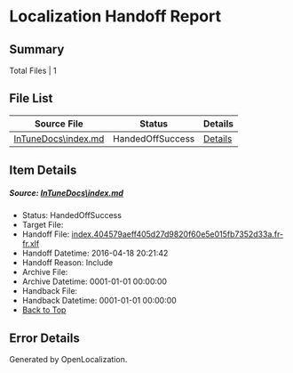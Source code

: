 # <a name='report-top'></a> Localization Handoff Report

## Summary
 Total Files | 1

## File List
 Source File | Status | Details 
 ----------- | ------ | ------- 
 [InTuneDocs\index.md](https://github.com/Microsoft/IntuneDocs-pr/blob/cdc9a3e627ff0762b5186d4c521e2128726db7e0/InTuneDocs/index.md) | HandedOffSuccess | [Details](#b0a9918ad5bce64aa8f8e5226a3fe0d9e36a1e09677)

## Item Details
##### <a name='b0a9918ad5bce64aa8f8e5226a3fe0d9e36a1e09677'></a> Source: [InTuneDocs\index.md](https://github.com/Microsoft/IntuneDocs-pr/blob/cdc9a3e627ff0762b5186d4c521e2128726db7e0/InTuneDocs/index.md)
* Status: HandedOffSuccess
* Target File: 
* Handoff File: [index.404579aeff405d27d9820f60e5e015fb7352d33a.fr-fr.xlf](https://github.com/Microsoft/EM.handoff/blob/99102ff19924b566f8e6c8ee92636b0abd7ab9ee/ol-handoff/Microsoft/IntuneDocs-pr.fr-fr/master/index.404579aeff405d27d9820f60e5e015fb7352d33a.fr-fr.xlf)
* Handoff Datetime: 2016-04-18 20:21:42
* Handoff Reason: Include
* Archive File: 
* Archive Datetime: 0001-01-01 00:00:00
* Handback File: 
* Handback Datetime: 0001-01-01 00:00:00
* [Back to Top](#report-top)


## Error Details

Generated by OpenLocalization.
